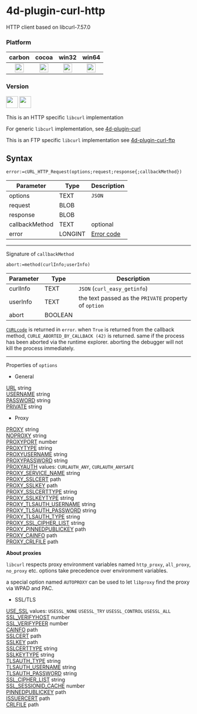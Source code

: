 # 4d-plugin-curl-http
HTTP client based on libcurl-7.57.0

### Platform

| carbon | cocoa | win32 | win64 |
|:------:|:-----:|:---------:|:---------:|
|<img src="https://cloud.githubusercontent.com/assets/1725068/22371562/1b091f0a-e4db-11e6-8458-8653954a7cce.png" width="24" height="24" />|<img src="https://cloud.githubusercontent.com/assets/1725068/22371562/1b091f0a-e4db-11e6-8458-8653954a7cce.png" width="24" height="24" />|<img src="https://cloud.githubusercontent.com/assets/1725068/22371562/1b091f0a-e4db-11e6-8458-8653954a7cce.png" width="24" height="24" />|<img src="https://cloud.githubusercontent.com/assets/1725068/22371562/1b091f0a-e4db-11e6-8458-8653954a7cce.png" width="24" height="24" />|

### Version

<img src="https://cloud.githubusercontent.com/assets/1725068/18940649/21945000-8645-11e6-86ed-4a0f800e5a73.png" width="32" height="32" /> <img src="https://cloud.githubusercontent.com/assets/1725068/18940648/2192ddba-8645-11e6-864d-6d5692d55717.png" width="32" height="32" />

This is an HTTP specific ``libcurl`` implementation 

For generic ``libcurl`` implementation, see [4d-plugin-curl](https://github.com/miyako/4d-plugin-curl)

This is an FTP specific ``libcurl`` implementation see [4d-plugin-curl-ftp](https://github.com/miyako/4d-plugin-curl-ftp)

## Syntax

```
error:=cURL_HTTP_Request(options;request;response{;callbackMethod})
```

Parameter|Type|Description
------------|------------|----
options|TEXT|``JSON``
request|BLOB|
response|BLOB|
callbackMethod|TEXT|optional
error|LONGINT|[Error code](https://curl.haxx.se/libcurl/c/libcurl-errors.html)

---

Signature of ``callbackMethod``

```
abort:=method(curlInfo;userInfo)
```

Parameter|Type|Description
------------|------------|----
curlInfo|TEXT|``JSON`` (``curl_easy_getinfo``)
userInfo|TEXT|the text passed as the ``PRIVATE`` property of ``option``
abort|BOOLEAN|

[``CURLcode``](https://curl.haxx.se/libcurl/c/libcurl-errors.html) is returned in ``error``. when ``True`` is returned from the callback method, ``CURLE_ABORTED_BY_CALLBACK (42)`` is returned. same if the process has been aborted via the runtime explorer. aborting the debugger will not kill the process immediately.

---

Properties of ``options``

* General

[URL](https://curl.haxx.se/libcurl/c/CURLOPT_URL.html)  string  
[USERNAME](https://curl.haxx.se/libcurl/c/CURLOPT_USERNAME.html)  string  
[PASSWORD](https://curl.haxx.se/libcurl/c/CURLOPT_PASSWORD.html)  string  
[PRIVATE](https://curl.haxx.se/libcurl/c/CURLOPT_PRIVATE.html)  string  

* Proxy

[PROXY](https://curl.haxx.se/libcurl/c/CURLOPT_PROXY.html)  string  
[NOPROXY](https://curl.haxx.se/libcurl/c/CURLOPT_NOPROXY.html)  string  
[PROXYPORT](https://curl.haxx.se/libcurl/c/CURLOPT_PROXYPORT.html)  number  
[PROXYTYPE](https://curl.haxx.se/libcurl/c/CURLOPT_PROXYTYPE.html)  string  
[PROXYUSERNAME](https://curl.haxx.se/libcurl/c/CURLOPT_PROXYUSERNAME.html)  string  
[PROXYPASSWORD](https://curl.haxx.se/libcurl/c/CURLOPT_PROXYPASSWORD.html)  string  
[PROXYAUTH](https://curl.haxx.se/libcurl/c/CURLOPT_PROXYAUTH.html)  values: ``CURLAUTH_ANY``, ``CURLAUTH_ANYSAFE``  
[PROXY_SERVICE_NAME](https://curl.haxx.se/libcurl/c/CURLOPT_PROXY_SERVICE_NAME.html)  string  
[PROXY_SSLCERT](https://curl.haxx.se/libcurl/c/CURLOPT_PROXY_SSLCERT.html)  path  
[PROXY_SSLKEY](https://curl.haxx.se/libcurl/c/CURLOPT_PROXY_SSLKEY.html)  path  
[PROXY_SSLCERTTYPE](https://curl.haxx.se/libcurl/c/CURLOPT_PROXY_SSLCERTTYPE.html)  string  
[PROXY_SSLKEYTYPE](https://curl.haxx.se/libcurl/c/CURLOPT_PROXY_SSLKEYTYPE.html)  string  
[PROXY_TLSAUTH_USERNAME](https://curl.haxx.se/libcurl/c/CURLOPT_PROXY_TLSAUTH_USERNAME.html)  string  
[PROXY_TLSAUTH_PASSWORD](https://curl.haxx.se/libcurl/c/CURLOPT_PROXY_TLSAUTH_PASSWORD.html)  string  
[PROXY_TLSAUTH_TYPE](https://curl.haxx.se/libcurl/c/CURLOPT_PROXY_TLSAUTH_TYPE.html)  string  
[PROXY_SSL_CIPHER_LIST](https://curl.haxx.se/libcurl/c/CURLOPT_PROXY_SSL_CIPHER_LIST.html)  string  
[PROXY_PINNEDPUBLICKEY](https://curl.haxx.se/libcurl/c/CURLOPT_PROXY_PINNEDPUBLICKEY.html)  path  
[PROXY_CAINFO](https://curl.haxx.se/libcurl/c/CURLOPT_PROXY_CAINFO.html)  path  
[PROXY_CRLFILE](https://curl.haxx.se/libcurl/c/CURLOPT_PROXY_CRLFILE.html)  path  

**About proxies**  

``libcurl`` respects proxy environment variables named ``http_proxy``, ``all_proxy``, ``no_proxy`` etc. options take precedence over environment variables. 

a special option named ``AUTOPROXY`` can be used to let ``libproxy`` find the proxy via WPAD and PAC.

* SSL/TLS

[USE_SSL](https://curl.haxx.se/libcurl/c/CURLOPT_USE_SSL.html)  values: ``USESSL_NONE`` ``USESSL_TRY`` ``USESSL_CONTROL`` ``USESSL_ALL``  
[SSL_VERIFYHOST](https://curl.haxx.se/libcurl/c/CURLOPT_SSL_VERIFYHOST.html)  number    
[SSL_VERIFYPEER](https://curl.haxx.se/libcurl/c/CURLOPT_SSL_VERIFYPEER.html)  number  
[CAINFO](https://curl.haxx.se/libcurl/c/CURLOPT_CAINFO.html)  path  
[SSLCERT](https://curl.haxx.se/libcurl/c/CURLOPT_SSLCERT.html)  path  
[SSLKEY](https://curl.haxx.se/libcurl/c/CURLOPT_SSLKEY.html)  path  
[SSLCERTTYPE](https://curl.haxx.se/libcurl/c/CURLOPT_SSLCERTTYPE.html)  string  
[SSLKEYTYPE](https://curl.haxx.se/libcurl/c/CURLOPT_SSLKEYTYPE.html)  string  
[TLSAUTH_TYPE](https://curl.haxx.se/libcurl/c/CURLOPT_TLSAUTH_TYPE.html)  string  
[TLSAUTH_USERNAME](https://curl.haxx.se/libcurl/c/CURLOPT_TLSAUTH_USERNAME.html)  string  
[TLSAUTH_PASSWORD](https://curl.haxx.se/libcurl/c/CURLOPT_TLSAUTH_PASSWORD.html)  string  
[SSL_CIPHER_LIST](https://curl.haxx.se/libcurl/c/CURLOPT_SSL_CIPHER_LIST.html)  string  
[SSL_SESSIONID_CACHE](https://curl.haxx.se/libcurl/c/CURLOPT_SSL_SESSIONID_CACHE.html)  number  
[PINNEDPUBLICKEY](https://curl.haxx.se/libcurl/c/CURLOPT_PINNEDPUBLICKEY.html)  path  
[ISSUERCERT](https://curl.haxx.se/libcurl/c/CURLOPT_ISSUERCERT.html)  path  
[CRLFILE](https://curl.haxx.se/libcurl/c/CURLOPT_CRLFILE.html)  path  
